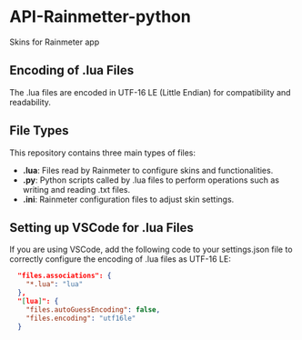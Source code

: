 # API-Rainmetter-python

Skins for Rainmeter app

## Encoding of .lua Files

The .lua files are encoded in UTF-16 LE (Little Endian) for compatibility and readability.

## File Types

This repository contains three main types of files:

- **.lua**: Files read by Rainmeter to configure skins and functionalities.
- **.py**: Python scripts called by .lua files to perform operations such as writing and reading .txt files.
- **.ini**: Rainmeter configuration files to adjust skin settings.

## Setting up VSCode for .lua Files

If you are using VSCode, add the following code to your settings.json file to correctly configure the encoding of .lua files as UTF-16 LE:

```json
  "files.associations": {
    "*.lua": "lua"
  },
  "[lua]": {
    "files.autoGuessEncoding": false,
    "files.encoding": "utf16le"
  }
```
